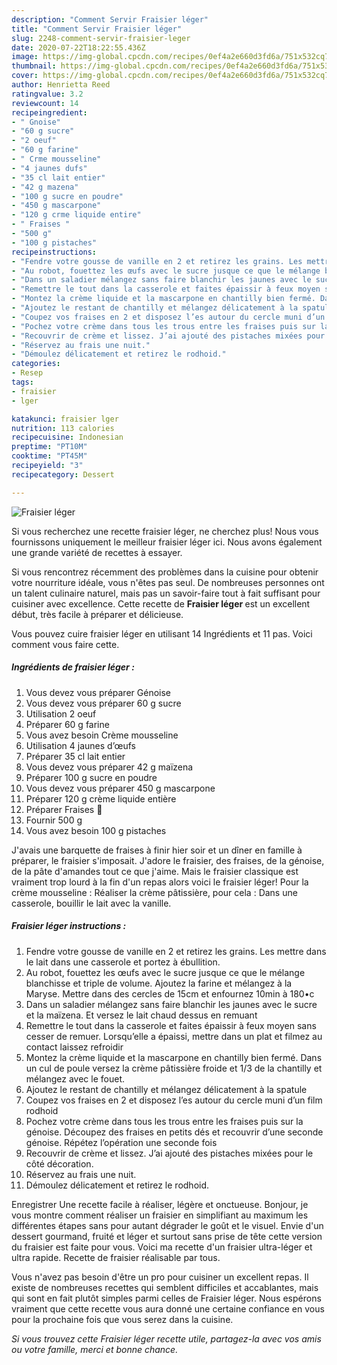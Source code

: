 ```yaml
---
description: "Comment Servir Fraisier léger"
title: "Comment Servir Fraisier léger"
slug: 2248-comment-servir-fraisier-leger
date: 2020-07-22T18:22:55.436Z
image: https://img-global.cpcdn.com/recipes/0ef4a2e660d3fd6a/751x532cq70/fraisier-leger-photo-principale-de-la-recette.jpg
thumbnail: https://img-global.cpcdn.com/recipes/0ef4a2e660d3fd6a/751x532cq70/fraisier-leger-photo-principale-de-la-recette.jpg
cover: https://img-global.cpcdn.com/recipes/0ef4a2e660d3fd6a/751x532cq70/fraisier-leger-photo-principale-de-la-recette.jpg
author: Henrietta Reed
ratingvalue: 3.2
reviewcount: 14
recipeingredient:
- " Gnoise"
- "60 g sucre"
- "2 oeuf"
- "60 g farine"
- " Crme mousseline"
- "4 jaunes dufs"
- "35 cl lait entier"
- "42 g mazena"
- "100 g sucre en poudre"
- "450 g mascarpone"
- "120 g crme liquide entire"
- " Fraises "
- "500 g"
- "100 g pistaches"
recipeinstructions:
- "Fendre votre gousse de vanille en 2 et retirez les grains. Les mettre dans le lait dans une casserole et portez à ébullition."
- "Au robot, fouettez les œufs avec le sucre jusque ce que le mélange blanchisse et triple de volume. Ajoutez la farine et mélangez à la Maryse. Mettre dans des cercles de 15cm et enfournez 10min à 180•c"
- "Dans un saladier mélangez sans faire blanchir les jaunes avec le sucre et la maïzena. Et versez le lait chaud dessus en remuant"
- "Remettre le tout dans la casserole et faites épaissir à feux moyen sans cesser de remuer. Lorsqu’elle a épaissi, mettre dans un plat et filmez au contact laissez refroidir"
- "Montez la crème liquide et la mascarpone en chantilly bien fermé. Dans un cul de poule versez la crème pâtissière froide et 1/3 de la chantilly et mélangez avec le fouet."
- "Ajoutez le restant de chantilly et mélangez délicatement à la spatule"
- "Coupez vos fraises en 2 et disposez l’es autour du cercle muni d’un film rodhoid"
- "Pochez votre crème dans tous les trous entre les fraises puis sur la génoise. Découpez des fraises en petits dés et recouvrir d’une seconde génoise. Répétez l’opération une seconde fois"
- "Recouvrir de crème et lissez. J’ai ajouté des pistaches mixées pour le côté décoration."
- "Réservez au frais une nuit."
- "Démoulez délicatement et retirez le rodhoid."
categories:
- Resep
tags:
- fraisier
- lger

katakunci: fraisier lger 
nutrition: 113 calories
recipecuisine: Indonesian
preptime: "PT10M"
cooktime: "PT45M"
recipeyield: "3"
recipecategory: Dessert

---
```



![Fraisier léger](https://img-global.cpcdn.com/recipes/0ef4a2e660d3fd6a/751x532cq70/fraisier-leger-photo-principale-de-la-recette.jpg)

Si vous recherchez une recette fraisier léger, ne cherchez plus! Nous vous fournissons uniquement le meilleur fraisier léger ici. Nous avons également une grande variété de recettes à essayer.

Si vous rencontrez récemment des problèmes dans la cuisine pour obtenir votre nourriture idéale, vous n'êtes pas seul. De nombreuses personnes ont un talent culinaire naturel, mais pas un savoir-faire tout à fait suffisant pour cuisiner avec excellence. Cette recette de <strong> Fraisier léger </strong> est un excellent début, très facile à préparer et délicieuse.

<!--inarticleads1-->

Vous pouvez cuire fraisier léger en utilisant 14 Ingrédients et 11 pas. Voici comment vous faire cette.

##### Ingrédients de fraisier léger :

1. Vous devez vous préparer  Génoise
1. Vous devez vous préparer 60 g sucre
1. Utilisation 2 oeuf
1. Préparer 60 g farine
1. Vous avez besoin  Crème mousseline
1. Utilisation 4 jaunes d’œufs
1. Préparer 35 cl lait entier
1. Vous devez vous préparer 42 g maïzena
1. Préparer 100 g sucre en poudre
1. Vous devez vous préparer 450 g mascarpone
1. Préparer 120 g crème liquide entière
1. Préparer  Fraises 🍓
1. Fournir 500 g
1. Vous avez besoin 100 g pistaches


J&#39;avais une barquette de fraises à finir hier soir et un dîner en famille à préparer, le fraisier s&#39;imposait. J&#39;adore le fraisier, des fraises, de la génoise, de la pâte d&#39;amandes tout ce que j&#39;aime. Mais le fraisier classique est vraiment trop lourd à la fin d&#39;un repas alors voici le fraisier léger! Pour la crème mousseline : Réaliser la crème pâtissière, pour cela : Dans une casserole, bouillir le lait avec la vanille. 

<!--inarticleads2-->

##### Fraisier léger instructions :

1. Fendre votre gousse de vanille en 2 et retirez les grains. Les mettre dans le lait dans une casserole et portez à ébullition.
1. Au robot, fouettez les œufs avec le sucre jusque ce que le mélange blanchisse et triple de volume. Ajoutez la farine et mélangez à la Maryse. Mettre dans des cercles de 15cm et enfournez 10min à 180•c
1. Dans un saladier mélangez sans faire blanchir les jaunes avec le sucre et la maïzena. Et versez le lait chaud dessus en remuant
1. Remettre le tout dans la casserole et faites épaissir à feux moyen sans cesser de remuer. Lorsqu’elle a épaissi, mettre dans un plat et filmez au contact laissez refroidir
1. Montez la crème liquide et la mascarpone en chantilly bien fermé. Dans un cul de poule versez la crème pâtissière froide et 1/3 de la chantilly et mélangez avec le fouet.
1. Ajoutez le restant de chantilly et mélangez délicatement à la spatule
1. Coupez vos fraises en 2 et disposez l’es autour du cercle muni d’un film rodhoid
1. Pochez votre crème dans tous les trous entre les fraises puis sur la génoise. Découpez des fraises en petits dés et recouvrir d’une seconde génoise. Répétez l’opération une seconde fois
1. Recouvrir de crème et lissez. J’ai ajouté des pistaches mixées pour le côté décoration.
1. Réservez au frais une nuit.
1. Démoulez délicatement et retirez le rodhoid.


Enregistrer Une recette facile à réaliser, légère et onctueuse. Bonjour, je vous montre comment réaliser un fraisier en simplifiant au maximum les différentes étapes sans pour autant dégrader le goût et le visuel. Envie d&#39;un dessert gourmand, fruité et léger et surtout sans prise de tête cette version du fraisier est faite pour vous. Voici ma recette d&#39;un fraisier ultra-léger et ultra rapide. Recette de fraisier réalisable par tous. 

<!--inarticleads1-->

<p>
Vous n'avez pas besoin d'être un pro pour cuisiner un excellent repas. Il existe de nombreuses recettes qui semblent difficiles et accablantes, mais qui sont en fait plutôt simples parmi celles de Fraisier léger. Nous espérons vraiment que cette recette vous aura donné une certaine confiance en vous pour la prochaine fois que vous serez dans la cuisine.
</p>

<p>
<i>Si vous trouvez cette Fraisier léger recette utile, partagez-la avec vos amis ou votre famille, merci et bonne chance.</i>
</p>
